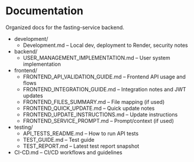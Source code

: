 # Documentation

Organized docs for the fasting-service backend.

- development/
  - Development.md – Local dev, deployment to Render, security notes
- backend/
  - USER_MANAGEMENT_IMPLEMENTATION.md – User system implementation
- frontend/
  - FRONTEND_API_VALIDATION_GUIDE.md – Frontend API usage and flows
  - FRONTEND_INTEGRATION_GUIDE.md – Integration notes and JWT updates
  - FRONTEND_FILES_SUMMARY.md – File mapping (if used)
  - FRONTEND_QUICK_UPDATE.md – Quick update notes
  - FRONTEND_UPDATE_INSTRUCTIONS.md – Update instructions
  - FRONTEND_SERVICE_PROMPT.md – Prompt/context (if used)
- testing/
  - API_TESTS_README.md – How to run API tests
  - TEST_GUIDE.md – Test guide
  - TEST_REPORT.md – Latest test report snapshot
- CI-CD.md – CI/CD workflows and guidelines
